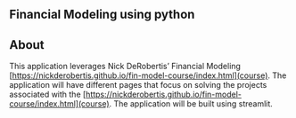 ## Financial Modeling using python

## About
This application leverages Nick DeRobertis’ Financial Modeling [https://nickderobertis.github.io/fin-model-course/index.html](course).  The application will have different pages that focus on solving the projects associated with the [https://nickderobertis.github.io/fin-model-course/index.html](course).  The application will be built using streamlit.


